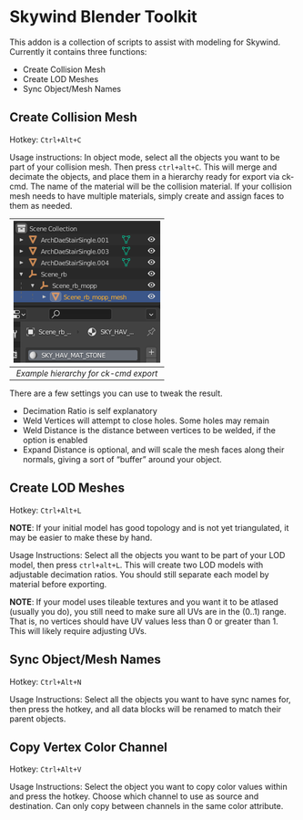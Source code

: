 # Skywind Blender Toolkit

This addon is a collection of scripts to assist with modeling for Skywind. Currently it contains three functions:
- Create Collision Mesh
- Create LOD Meshes
- Sync Object/Mesh Names

## Create Collision Mesh

Hotkey: `Ctrl+Alt+C`

Usage instructions:
In object mode, select all the objects you want to be part of your collision mesh. Then press `ctrl+alt+C`. This will merge and decimate the objects, and place them in a hierarchy ready for export via ck-cmd. The name of the material will be the collision material. If your collision mesh needs to have multiple materials, simply create and assign faces to them as needed.

| ![ckcmdexample.png](doc/images/ckcmdexample.png) | 
|:--:| 
| *Example hierarchy for ck-cmd export* |

There are a few settings you can use to tweak the result.
- Decimation Ratio is self explanatory
- Weld Vertices will attempt to close holes. Some holes may remain
- Weld Distance is the distance between vertices to be welded, if the option is enabled
- Expand Distance is optional, and will scale the mesh faces along their normals, giving a sort of “buffer” around your object.

## Create LOD Meshes

Hotkey: `Ctrl+Alt+L`

**NOTE**: If your initial model has good topology and is not yet triangulated, it may be easier to make these by hand.

Usage Instructions:
Select all the objects you want to be part of your LOD model, then press `ctrl+alt+L`. This will create two LOD models with adjustable decimation ratios. You should still separate each model by material before exporting.

**NOTE**: If your model uses tileable textures and you want it to be atlased (usually you do), you still need to make sure all UVs are in the (0..1) range. That is, no vertices should have UV values less than 0 or greater than 1. This will likely require adjusting UVs.

## Sync Object/Mesh Names

Hotkey: `Ctrl+Alt+N`

Usage Instructions:
Select all the objects you want to have sync names for, then press the hotkey, and all data blocks will be renamed to match their parent objects.

## Copy Vertex Color Channel

Hotkey: `Ctrl+Alt+V`

Usage Instructions:
Select the object you want to copy color values within and press the hotkey. Choose which channel to use as source and destination. Can only copy between channels in the same color attribute.
